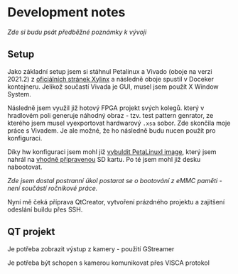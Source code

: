 # Development notes

*Zde si budu psát předběžné poznámky k vývoji*

## Setup

Jako základní setup jsem si stáhnul Petalinux a Vivado (oboje na verzi 2021.2) z [oficiálních stránek Xylinx](https://www.xilinx.com/support/download/index.html/content/xilinx/en/downloadNav/vivado-design-tools/2021-2.html) a následně oboje spustil v Doceker kontejneru. Jelikož součastí Vivada je GUI, musel jsem použít X Window System.

Následně jsem využil již hotový FPGA projekt svých kolegů. který v hradlovém poli generuje náhodný obraz - tzv. test pattern genrator, ze kterého jsem musel vyexportovat hardwarový `.xsa` sobor. Zde skončila moje práce s Vivadem. Je ale možné, že ho následně budu nucen použít pro konfiguraci.  

Díky hw konfiguraci jsem mohl již [vybuldit PetaLinuxl image](https://www.instructables.com/Getting-Started-With-PetaLinux/), který jsem nahrál na [vhodně připravenou](https://xilinx-wiki.atlassian.net/wiki/spaces/A/pages/18842385/How+to+format+SD+card+for+SD+boot) SD kartu. Po té jsem mohl již desku nabootovat.

*Zde jsem dostal postranní úkol postarat se o bootování z eMMC paměti - není součástí ročníkové práce.* 

Nyní mě čeká příprava QtCreator, vytvoření prázdného projektu a zajitšení odeslání buildu přes SSH.

## QT projekt

Je potřeba zobrazit výstup z kamery - použití GStreamer 

Je potřeba být schopen s kamerou komunikovat přes VISCA protokol

